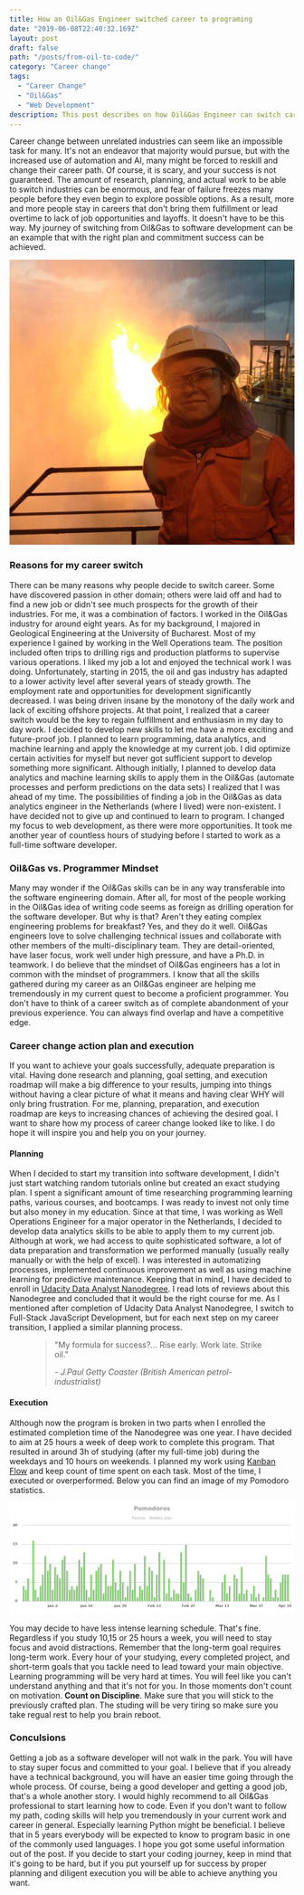 ```yaml
---
title: How an Oil&Gas Engineer switched career to programing
date: "2019-06-08T22:40:32.169Z"
layout: post
draft: false
path: "/posts/from-oil-to-code/"
category: "Career change"
tags:
  - "Career Change"
  - "Oil&Gas"
  - "Web Development"
description: This post describes on how Oil&Gas Engineer can switch career into software development.
---
```

Career change between unrelated industries can seem like an impossible task for many. It's not an endeavor that majority would pursue, but with the increased use of automation and AI, many might be forced to reskill and change their career path.  Of course, it is scary, and your success is not guaranteed. The amount of research, planning, and actual work to be able to switch industries can be enormous, and fear of failure freezes many people before they even begin to explore possible options. As a result, more and more people stay in careers that don't bring them fulfillment or lead overtime to lack of job opportunities and layoffs. It doesn't have to be this way. My journey of switching from Oil&Gas to software development can be an example that with the right plan and commitment success can be achieved.

 ![Flaring on the Oil&Gas rig](./oilrig.jpg )
### Reasons for my career switch
There can be many reasons why people decide to switch career. Some have discovered passion in other domain; others were laid off and had to find a new job or didn't see much prospects for the growth of their industries. For me, it was a combination of factors. I worked in the Oil&Gas industry for around eight years. As for my background, I majored in Geological Engineering at the University of Bucharest. Most of my experience I gained by working in the Well Operations team. The position included often trips to drilling rigs and production platforms to supervise various operations. I liked my job a lot and enjoyed the technical work I was doing. Unfortunately, starting in 2015, the oil and gas industry has adapted to a lower activity level after several years of steady growth. The employment rate and opportunities for development significantly decreased. I was being driven insane by the monotony of the daily work and lack of exciting offshore projects. At that point, I realized that a career switch would be the key to regain fulfillment and enthusiasm in my day to day work. I decided to develop new skills to let me have a more exciting and future-proof job. I planned to learn programming, data analytics, and machine learning and apply the knowledge at my current job. I did optimize certain activities for myself but never got sufficient support to develop something more significant. Although initially, I planned to develop data analytics and machine learning skills to apply them in the Oil&Gas (automate processes and perform predictions on the data sets) I realized that I was ahead of my time. The possibilities of finding a job in the Oil&Gas as data analytics engineer in the Netherlands (where I lived) were non-existent. I have decided not to give up and continued to learn to program. I changed my focus to web development, as there were more opportunities. It took me another year of countless hours of studying before I started to work as a full-time software developer. 
 
### Oil&Gas vs. Programmer Mindset

Many may wonder if the Oil&Gas skills can be in any way transferable into the software engineering domain. After all, for most of the people working in the Oil&Gas idea of writing code seems as foreign as drilling operation for the software developer. But why is that? Aren't they eating complex engineering problems for breakfast? Yes, and they do it well. Oil&Gas engineers love to solve challenging technical issues and collaborate with other members of the multi-disciplinary team. They are detail-oriented, have laser focus, work well under high pressure, and have a Ph.D. in teamwork. I do believe that the mindset of Oil&Gas engineers has a lot in common with the mindset of programmers.  I know that all the skills gathered during my career as an Oil&Gas engineer are helping me tremendously in my current quest to become a proficient programmer. You don't have to think of a career switch as of complete abandonment of your previous experience. You can always find overlap and have a competitive edge.

### Career change action plan and execution

If you want to achieve your goals successfully, adequate preparation is vital.  Having done research and planning, goal setting, and execution roadmap will make a big difference to your results, jumping into things without having a clear picture of what it means and having clear WHY will only bring frustration. For me, planning, preparation, and execution roadmap are keys to increasing chances of achieving the desired goal. I want to share how my process of career change looked like to like. I do hope it will inspire you and help you on your journey.

#### Planning 

When I decided to start my transition into software development, I didn't just start watching random tutorials online but created an exact studying plan. I spent a significant amount of time researching programming learning paths, various courses, and bootcamps. I was ready to invest not only time but also money in my education. Since at that time, I was working as Well Operations Engineer for a major operator in the Netherlands, I decided to develop data analytics skills to be able to apply them to my current job. Although at work, we had access to quite sophisticated software, a lot of data preparation and transformation we performed manually (usually really manually or with the help of excel). I was interested in automatizing processes, implemented continuous improvement as well as using machine learning for predictive maintenance. Keeping that in mind, I have decided to enroll in [Udacity Data Analyst Nanodegree](https://eu.udacity.com/course/data-analyst-nanodegree--nd002). I read lots of reviews about this Nanodegree and concluded that it would be the right course for me. As I mentioned after completion of Udacity Data Analyst Nanodegree, I switch to Full-Stack JavaScript Development, but for each next step on my career transition, I applied a similar planning process.  


<figure>
    <blockquote>
        <p> "My formula for success?... Rise early. Work late. Strike  oil."
        <footer>
            <cite>-  J.Paul Getty Coaster (British American petrol-industrialist)</cite>
        </footer>
    </blockquote>
</figure>

#### Execution 

Although now the program is broken in two parts when I enrolled the estimated completion time of the Nanodegree was one year. I have decided to aim at 25 hours a week of deep work to complete this program. That resulted in around 3h of studying (after my full-time job) during the weekdays and 10 hours on weekends. I planned my work using [Kanban Flow](https://kanbanflow.com) and keep count of time spent on each task. Most of the time, I executed or overperformed. Below you can find an image of my Pomodoro statistics. 

![Pomodoro Statistics with KanbanFlow](./pomodoro.png)
 
You may decide to have less intense learning schedule. That's fine. Regardless if you study 10,15 or 25 hours a week, you will need to stay focus and avoid distractions. Remember that the long-term goal requires long-term work. Every hour of your studying, every completed project, and short-term goals that you tackle need to lead toward your main objective. Learning programming will be very hard at times. You will feel like you can't understand anything and that it's not for you. In those moments don't count on motivation. __Count on Discipline__. Make sure that you will stick to the previously crafted plan. The studing will be very tiring so make sure you take regual rest to help you brain reboot.


 ### Conculsions 

 Getting a job as a software developer will not walk in the park. You will have to stay super focus and committed to your goal. I believe that if you already have a technical background, you will have an easier time going through the whole process. Of course, being a good developer and getting a good job, that's a whole another story. I would highly recommend to all Oil&Gas professional to start learning how to code. Even if you don't want to follow my path, coding skills will help you tremendously in your current work and career in general. Especially learning Python might be beneficial. I believe that in 5 years everybody will be expected to know to program basic in one of the commonly used languages. I hope you got some useful information out of the post. If you decide to start your coding journey, keep in mind that it's going to be hard, but if you put yourself up for success by proper planning and diligent execution you will be able to achieve anything you want.
